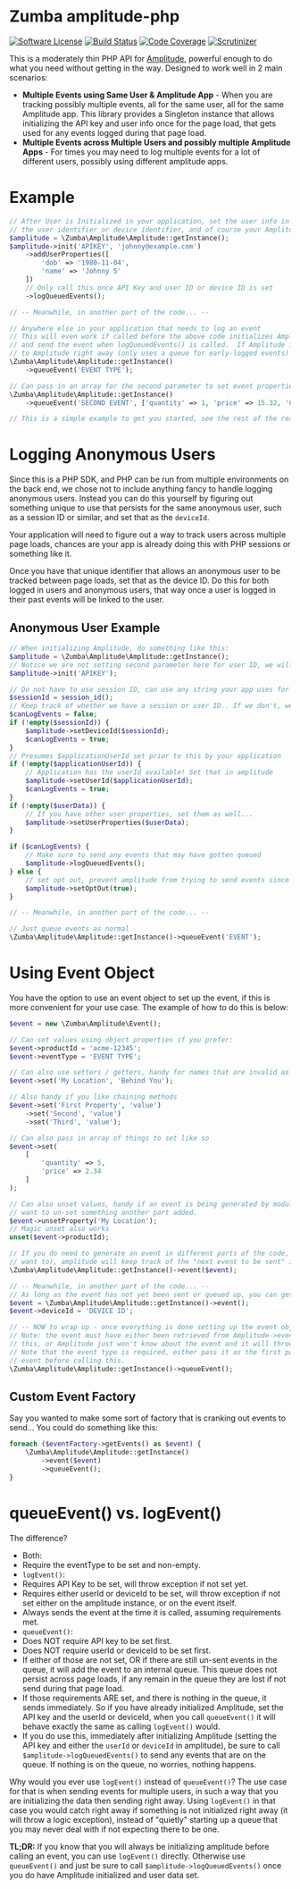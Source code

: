 # Zumba amplitude-php

[![Software License](https://img.shields.io/badge/license-MIT-brightgreen.svg?style=flat-square)](LICENSE)
[![Build Status](https://img.shields.io/travis/zumba/amplitude-php/master.svg?style=flat-square)](https://travis-ci.org/zumba/amplitude-php)
[![Code Coverage](https://img.shields.io/coveralls/zumba/amplitude-php/master.svg)](https://coveralls.io/github/zumba/amplitude-php)
[![Scrutinizer](https://scrutinizer-ci.com/g/zumba/amplitude-php/badges/quality-score.png?b=master)](https://scrutinizer-ci.com/g/zumba/amplitude-php/)

This is a moderately thin PHP API for [Amplitude](https://amplitude.com/), powerful enough to do what you need without getting in the way.  Designed to work well in 2 main scenarios:

* **Multiple Events using Same User & Amplitude App** - When you are tracking possibly multiple events, all for the same user, all for the same Amplitude app.  This library provides a Singleton instance that allows initializing the API key and user info once for the page load, that gets used for any events logged during that page load.
* **Multiple Events across Multiple Users and possibly multiple Amplitude Apps** - For times you may need to log multiple events for a lot of different users, possibly using different amplitude apps.

# Example

```php
// After User is Initialized in your application, set the user info in Amplitude that you want to track (minimally
// the user identifier or device identifier, and of course your Amplitude App API key)
$amplitude = \Zumba\Amplitude\Amplitude::getInstance();
$amplitude->init('APIKEY', 'johnny@example.com')
    ->addUserProperties([
        'dob' => '1980-11-04',
        'name' => 'Johnny 5'
    ])
    // Only call this once API Key and user ID or device ID is set
    ->logQueuedEvents();

// -- Meanwhile, in another part of the code... --

// Anywhere else in your application that needs to log an event
// This will even work if called before the above code initializes Amplitude!  If that is case, it will queue it
// and send the event when logQueuedEvents() is called.  If Amplitude is already initialized, this will send the event
// to Amplitude right away (only uses a queue for early-logged events)
\Zumba\Amplitude\Amplitude::getInstance()
    ->queueEvent('EVENT TYPE');

// Can pass in an array for the second parameter to set event properties
\Zumba\Amplitude\Amplitude::getInstance()
    ->queueEvent('SECOND EVENT', ['quantity' => 1, 'price' => 15.32, 'Custom Property' => 'Widgets']);

// This is a simple example to get you started, see the rest of the readme for more examples
```

# Logging Anonymous Users

Since this is a PHP SDK, and PHP can be run from multiple environments on the back end, we chose not to include anything fancy to handle logging anonymous users.  Instead you can do this yourself by figuring out something unique to use that persists for the same anonymous user, such as a session ID or similar, and set that as the `deviceId`.

Your application will need to figure out a way to track users across multiple page loads, chances are your app is already doing this with PHP sessions or something like it.

Once you have that unique identifier that allows an anonymous user to be tracked between page loads, set that as the device ID.  Do this for both logged in users and anonymous users, that way once a user is logged in their past events will be linked to the user.

## Anonymous User Example

```php
// When initializing Amplitude, do something like this:
$amplitude = \Zumba\Amplitude\Amplitude::getInstance();
// Notice we are not setting second parameter here for user ID, we will do that below if it is available
$amplitude->init('APIKEY');

// Do not have to use session ID, can use any string your app uses for sessions, this is just an example after all...
$sessionId = session_id();
// Keep track of whether we have a session or user ID.. If we don't, we should not try to log events as they will fail
$canLogEvents = false;
if (!empty($sessionId)) {
    $amplitude->setDeviceId($sessionId);
    $canLogEvents = true;
}
// Presumes $applicationUserId set prior to this by your application
if (!empty($applicationUserId)) {
    // Application has the userId available! Set that in amplitude
    $amplitude->setUserId($applicationUserId);
    $canLogEvents = true;
}
if (!empty($userData)) {
    // If you have other user properties, set them as well...
    $amplitude->setUserProperties($userData);
}

if ($canLogEvents) {
    // Make sure to send any events that may have gotten queued
    $amplitude->logQueuedEvents();
} else {
    // set opt out, prevent amplitude from trying to send events since it won't work anyways
    $amplitude->setOptOut(true);
}

// -- Meanwhile, in another part of the code... --

// Just queue events as normal
\Zumba\Amplitude\Amplitude::getInstance()->queueEvent('EVENT');

```

# Using Event Object

You have the option to use an event object to set up the event, if this is more convenient for your use case.  The example of how to do this is below:

```php
$event = new \Zumba\Amplitude\Event();

// Can set values using object properties if you prefer:
$event->productId = 'acme-12345';
$event->eventType = 'EVENT TYPE';

// Can also use setters / getters, handy for names that are invalid as properties:
$event->set('My Location', 'Behind You');

// Also handy if you like chaining methods
$event->set('First Property', 'value')
    ->set('Second', 'value')
    ->set('Third', 'value');

// Can also pass in array of things to set like so
$event->set(
    [
        'quantity' => 5,
        'price' => 2.34
    ]
);

// Can also unset values, handy if an event is being generated by modularized parts of the code, where one part may
// want to un-set something another part added.
$event->unsetProperty('My Location');
// Magic unset also works
unset($event->productId);

// If you do need to generate an event in different parts of the code, you don't need to pass it around (if you don't
// want to), amplitude will keep track of the "next event to be sent" itself:
\Zumba\Amplitude\Amplitude::getInstance()->event($event);

// -- Meanwhile, in another part of the code... --
// As long as the event has not yet been sent or queued up, you can get it and change it as needed:
$event = \Zumba\Amplitude\Amplitude::getInstance()->event();
$event->deviceId = 'DEVICE ID';

// -- NOW to wrap up - once everything is done setting up the event object --
// Note: the event must have either been retrieved from Amplitude->event() or set using that method, prior to calling
// this, or Amplitude just won't know about the event and it will throw an exception.
// Note that the event type is required, either pass it as the first parameter of queueEvent(), or set eventType on the
// event before calling this.
\Zumba\Amplitude\Amplitude::getInstance()->queueEvent();
```

## Custom Event Factory

Say you wanted to make some sort of factory that is cranking out events to send...  You could do something like this:
```php
foreach ($eventFactory->getEvents() as $event) {
    \Zumba\Amplitude\Amplitude::getInstance()
        ->event($event)
        ->queueEvent();
}
```

# queueEvent() vs. logEvent()

The difference?

* Both:
 * Require the eventType to be set and non-empty.
* `logEvent()`:
 * Requires API Key to be set, will throw exception if not set yet.
 * Requires either userId or deviceId to be set, will throw exception if not set either on the amplitude instance, or on the event itself.
 * Always sends the event at the time it is called, assuming requirements met.
* `queueEvent()`:
 * Does NOT require API key to be set first.
 * Does NOT require userId or deviceId to be set first.
 * If either of those are not set, OR if there are still un-sent events in the queue, it will add the event to an internal queue.  This queue does not persist across page loads, if any remain in the queue they are lost if not send during that page load.
 * If those requirements ARE set, and there is nothing in the queue, it sends immediately.  So if you have already initialized Amplitude, set the API key and the userId or deviceId, when you call `queueEvent()` it will behave exactly the same as calling `logEvent()` would.
 * If you do use this, immediately after initializing Amplitude (setting the API key and either the `userId` or `deviceId` in amplitude), be sure to call `$amplitude->logQueuedEvents()` to send any events that are on the queue.  If nothing is on the queue, no worries, nothing happens.

Why would you ever use `logEvent()` instead of `queueEvent()`?  The use case for that is when sending events for multiple users, in such a way that you are initializing the data then sending right away.  Using `logEvent()` in that case you would catch right away if something is not initialized right away (it will throw a logic exception), instead of "quietly" starting up a queue that you may never deal with if not expecting there to be one.

**TL;DR:** If you know that you will always be initializing amplitude before calling an event, you can use `logEvent()` directly.  Otherwise use `queueEvent()` and just be sure to call `$amplitude->logQueuedEvents()` once you do have Amplitude initialized and user data set.

